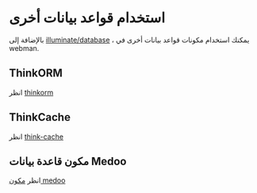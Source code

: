 # استخدام قواعد بيانات أخرى
بالإضافة إلى [illuminate/database](https://github.com/illuminate/database) ، يمكنك استخدام مكونات قواعد بيانات أخرى في webman.

## ThinkORM
انظر [thinkorm](thinkorm.md)

## ThinkCache
انظر [think-cache](thinkcache.md)

## مكون قاعدة بيانات Medoo
انظر [مكون medoo](https://www.workerman.net/plugin/29)
